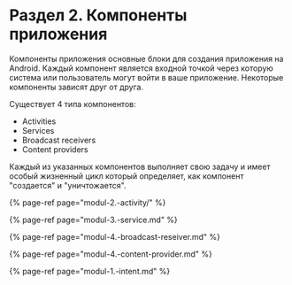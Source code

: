 # Раздел 2. Компоненты приложения

Компоненты приложения основные блоки для создания приложения на Android. Каждый компонент является входной точкой через которую система или пользователь могут войти в ваше приложение. Некоторые компоненты зависят друг от друга.

Существует 4 типа компонентов:

* Activities
* Services
* Broadcast receivers
* Content providers

Каждый из указанных компонентов выполняет свою задачу и имеет особый жизненный цикл который определяет, как компонент "создается" и "уничтожается".

{% page-ref page="modul-2.-activity/" %}

{% page-ref page="modul-3.-service.md" %}

{% page-ref page="modul-4.-broadcast-reseiver.md" %}

{% page-ref page="modul-4.-content-provider.md" %}

{% page-ref page="modul-1.-intent.md" %}

